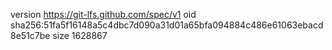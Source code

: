 version https://git-lfs.github.com/spec/v1
oid sha256:51fa5f16148a5c4dbc7d090a31d01a65bfa094884c486e61063ebacd8e51c7be
size 1628867
